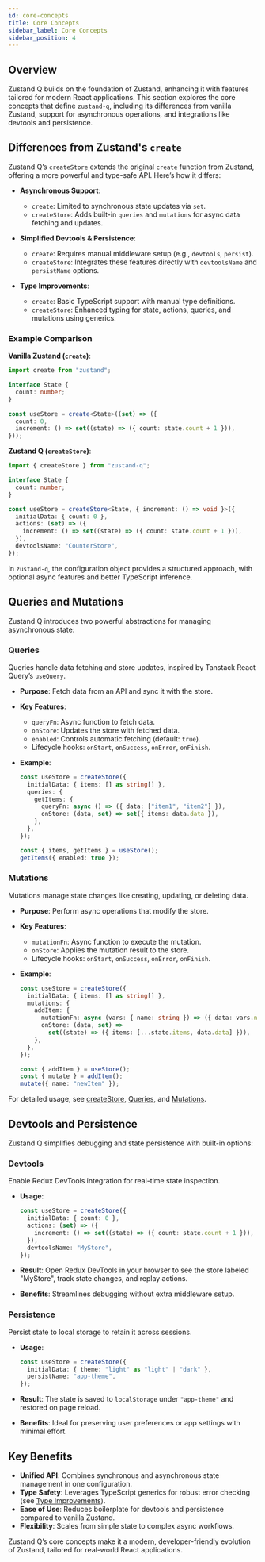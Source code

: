 ```yaml
---
id: core-concepts
title: Core Concepts
sidebar_label: Core Concepts
sidebar_position: 4
---
```


## Overview

Zustand Q builds on the foundation of Zustand, enhancing it with features tailored for modern React applications. This section explores the core concepts that define `zustand-q`, including its differences from vanilla Zustand, support for asynchronous operations, and integrations like devtools and persistence.

## Differences from Zustand's `create`

Zustand Q’s `createStore` extends the original `create` function from Zustand, offering a more powerful and type-safe API. Here’s how it differs:

- **Asynchronous Support**:

  - `create`: Limited to synchronous state updates via `set`.
  - `createStore`: Adds built-in `queries` and `mutations` for async data fetching and updates.

- **Simplified Devtools & Persistence**:

  - `create`: Requires manual middleware setup (e.g., `devtools`, `persist`).
  - `createStore`: Integrates these features directly with `devtoolsName` and `persistName` options.

- **Type Improvements**:
  - `create`: Basic TypeScript support with manual type definitions.
  - `createStore`: Enhanced typing for state, actions, queries, and mutations using generics.

### Example Comparison

**Vanilla Zustand (`create`)**:

```typescript
import create from "zustand";

interface State {
  count: number;
}

const useStore = create<State>((set) => ({
  count: 0,
  increment: () => set((state) => ({ count: state.count + 1 })),
}));
```

**Zustand Q (`createStore`)**:

```typescript
import { createStore } from "zustand-q";

interface State {
  count: number;
}

const useStore = createStore<State, { increment: () => void }>({
  initialData: { count: 0 },
  actions: (set) => ({
    increment: () => set((state) => ({ count: state.count + 1 })),
  }),
  devtoolsName: "CounterStore",
});
```

In `zustand-q`, the configuration object provides a structured approach, with optional async features and better TypeScript inference.

## Queries and Mutations

Zustand Q introduces two powerful abstractions for managing asynchronous state:

### Queries

Queries handle data fetching and store updates, inspired by Tanstack React Query’s `useQuery`.

- **Purpose**: Fetch data from an API and sync it with the store.
- **Key Features**:

  - `queryFn`: Async function to fetch data.
  - `onStore`: Updates the store with fetched data.
  - `enabled`: Controls automatic fetching (default: `true`).
  - Lifecycle hooks: `onStart`, `onSuccess`, `onError`, `onFinish`.

- **Example**:

  ```typescript
  const useStore = createStore({
    initialData: { items: [] as string[] },
    queries: {
      getItems: {
        queryFn: async () => ({ data: ["item1", "item2"] }),
        onStore: (data, set) => set({ items: data.data }),
      },
    },
  });

  const { items, getItems } = useStore();
  getItems({ enabled: true });
  ```

### Mutations

Mutations manage state changes like creating, updating, or deleting data.

- **Purpose**: Perform async operations that modify the store.
- **Key Features**:

  - `mutationFn`: Async function to execute the mutation.
  - `onStore`: Applies the mutation result to the store.
  - Lifecycle hooks: `onStart`, `onSuccess`, `onError`, `onFinish`.

- **Example**:

  ```typescript
  const useStore = createStore({
    initialData: { items: [] as string[] },
    mutations: {
      addItem: {
        mutationFn: async (vars: { name: string }) => ({ data: vars.name }),
        onStore: (data, set) =>
          set((state) => ({ items: [...state.items, data.data] })),
      },
    },
  });

  const { addItem } = useStore();
  const { mutate } = addItem();
  mutate({ name: "newItem" });
  ```

For detailed usage, see [createStore](./api-reference/create-store), [Queries](./api-reference/queries), and [Mutations](./api-reference/mutations).

## Devtools and Persistence

Zustand Q simplifies debugging and state persistence with built-in options:

### Devtools

Enable Redux DevTools integration for real-time state inspection.

- **Usage**:
  ```typescript
  const useStore = createStore({
    initialData: { count: 0 },
    actions: (set) => ({
      increment: () => set((state) => ({ count: state.count + 1 })),
    }),
    devtoolsName: "MyStore",
  });
  ```
- **Result**: Open Redux DevTools in your browser to see the store labeled "MyStore", track state changes, and replay actions.

- **Benefits**: Streamlines debugging without extra middleware setup.

### Persistence

Persist state to local storage to retain it across sessions.

- **Usage**:
  ```typescript
  const useStore = createStore({
    initialData: { theme: "light" as "light" | "dark" },
    persistName: "app-theme",
  });
  ```
- **Result**: The state is saved to `localStorage` under `"app-theme"` and restored on page reload.

- **Benefits**: Ideal for preserving user preferences or app settings with minimal effort.

## Key Benefits

- **Unified API**: Combines synchronous and asynchronous state management in one configuration.
- **Type Safety**: Leverages TypeScript generics for robust error checking (see [Type Improvements](./type-improvements)).
- **Ease of Use**: Reduces boilerplate for devtools and persistence compared to vanilla Zustand.
- **Flexibility**: Scales from simple state to complex async workflows.

Zustand Q’s core concepts make it a modern, developer-friendly evolution of Zustand, tailored for real-world React applications.

